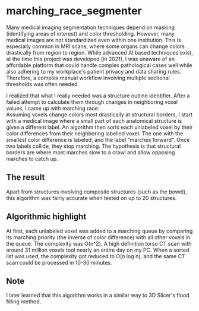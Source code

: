 # marching_race_segmenter  

Many medical imaging segmentation techniques depend on masking (identifying areas of interest) and color thresholding. However, many medical images are not standardized even within one institution. This is especially common in MRI scans, where some organs can change colors drastically from region to region. While advanced AI based techniques exist, at the time this project was developed (in 2021), I was unaware of an affordable platform that could handle complex pathological cases well while also adhering to my workplace's patient privacy and data sharing rules. Therefore, a complex manual workflow involving multiple sectional thresholds was often needed.  
  
I realized that what I really needed was a structure outline identifier. After a failed attempt to calculate them through changes in neighboring voxel values, I came up with marching race:  
Assuming voxels change colors most drastically at structural borders, I start with a medical image where a small part of each anatomical structure is given a different label. An algorithm then sorts each unlabeled voxel by their color differences from their neighboring labelled voxel. The one with the smallest color difference is labeled, and the label "marches forward". Once two labels collide, they stop marching. The hypothesis is that structural borders are where most marches slow to a crawl and allow opposing marches to catch up.  
  
## The result  
Apart from structures involving composite structures (such as the bowel), this algorithm was fairly accurate when tested on up to 20 structures.  
  
## Algorithmic highlight  
At first, each unlabeled voxel was added to a marching queue by comparing its marching priority (the inverse of color difference) with all other voxels in the queue. The complexity was O(n^2). A high definition torso CT scan with around 31 million voxels tool nearly an entire day on my PC.
When a sorted list was used, the complexity got reduced to O(n log n), and the same CT scan could be processed in 10-30 minutes.


## Note
I later learned that this algorithm works in a similar way to 3D Slicer's flood filling method.
